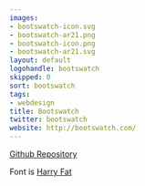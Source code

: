 ```yaml
---
images:
- bootswatch-icon.svg
- bootswatch-ar21.png
- bootswatch-icon.png
- bootswatch-ar21.svg
layout: default
logohandle: bootswatch
skipped: 0
sort: bootswatch
tags:
- webdesign
title: Bootswatch
twitter: bootswatch
website: http://bootswatch.com/
---
```


[Github Repository](https://github.com/thomaspark/bootswatch/blob/gh-pages/assets/img/logo.png)

Font is [Harry Fat](https://www.youworkforthem.com/font/T2067/harry-pro?refby=vectorlogozone)
